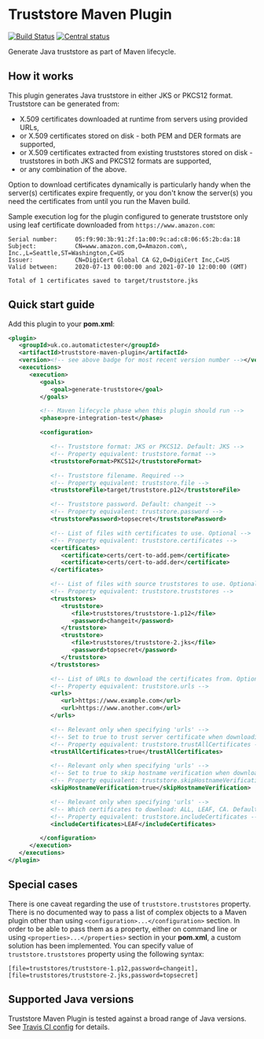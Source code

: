 # Truststore Maven Plugin

[![Build Status](https://travis-ci.com/automatictester/truststore-maven-plugin.svg?branch=master)](https://travis-ci.com/automatictester/truststore-maven-plugin)
[![Central status](https://maven-badges.herokuapp.com/maven-central/uk.co.automatictester/truststore-maven-plugin/badge.svg)](https://maven-badges.herokuapp.com/maven-central/uk.co.automatictester/truststore-maven-plugin)

Generate Java truststore as part of Maven lifecycle.

## How it works

This plugin generates Java truststore in either JKS or PKCS12 format. Truststore can be generated from:

- X.509 certificates downloaded at runtime from servers using provided URLs,
- or X.509 certificates stored on disk - both PEM and DER formats are supported,
- or X.509 certificates extracted from existing truststores stored on disk - truststores in both JKS and PKCS12 formats
  are supported,
- or any combination of the above.

Option to download certificates dynamically is particularly handy when the server(s) certificates expire frequently, or
you don't know the server(s) you need the certificates from until you run the Maven build.

Sample execution log for the plugin configured to generate truststore only using leaf certificate downloaded from
`https://www.amazon.com`:

```
Serial number:     05:f9:90:3b:91:2f:1a:00:9c:ad:c8:06:65:2b:da:18
Subject:           CN=www.amazon.com,O=Amazon.com\, Inc.,L=Seattle,ST=Washington,C=US
Issuer:            CN=DigiCert Global CA G2,O=DigiCert Inc,C=US
Valid between:     2020-07-13 00:00:00 and 2021-07-10 12:00:00 (GMT)

Total of 1 certificates saved to target/truststore.jks
```

## Quick start guide

Add this plugin to your **pom.xml**:

```xml
<plugin>
   <groupId>uk.co.automatictester</groupId>
   <artifactId>truststore-maven-plugin</artifactId>
   <version><!-- see above badge for most recent version number --></version>
   <executions>
      <execution>
         <goals>
            <goal>generate-truststore</goal>
         </goals>

         <!-- Maven lifecycle phase when this plugin should run -->
         <phase>pre-integration-test</phase>

         <configuration>

            <!-- Truststore format: JKS or PKCS12. Default: JKS -->
            <!-- Property equivalent: truststore.format -->
            <truststoreFormat>PKCS12</truststoreFormat>

            <!-- Truststore filename. Required -->
            <!-- Property equivalent: truststore.file -->
            <truststoreFile>target/truststore.p12</truststoreFile>

            <!-- Truststore password. Default: changeit -->
            <!-- Property equivalent: truststore.password -->
            <truststorePassword>topsecret</truststorePassword>

            <!-- List of files with certificates to use. Optional -->
            <!-- Property equivalent: truststore.certificates -->
            <certificates>
               <certificate>certs/cert-to-add.pem</certificate>
               <certificate>certs/cert-to-add.der</certificate>
            </certificates>

            <!-- List of files with source truststores to use. Optional -->
            <!-- Property equivalent: truststore.truststores -->
            <truststores>
               <truststore>
                  <file>truststores/truststore-1.p12</file>
                  <password>changeit</password>
               </truststore>
               <truststore>
                  <file>truststores/truststore-2.jks</file>
                  <password>topsecret</password>
               </truststore>
            </truststores>

            <!-- List of URLs to download the certificates from. Optional -->
            <!-- Property equivalent: truststore.urls -->
            <urls>
               <url>https://www.example.com</url>
               <url>https://www.another.com</url>
            </urls>

            <!-- Relevant only when specifying 'urls' -->
            <!-- Set to true to trust server certificate when downloading certificates. Default: false -->
            <!-- Property equivalent: truststore.trustAllCertificates -->
            <trustAllCertificates>true</trustAllCertificates>

            <!-- Relevant only when specifying 'urls' -->
            <!-- Set to true to skip hostname verification when downloading certificates. Default: false -->
            <!-- Property equivalent: truststore.skipHostnameVerification -->
            <skipHostnameVerification>true</skipHostnameVerification>

            <!-- Relevant only when specifying 'urls' -->
            <!-- Which certificates to download: ALL, LEAF, CA. Default: ALL. -->
            <!-- Property equivalent: truststore.includeCertificates -->
            <includeCertificates>LEAF</includeCertificates>

         </configuration>
      </execution>
   </executions>
</plugin>
```

## Special cases

There is one caveat regarding the use of `truststore.truststores` property. There is no documented way to pass a list of
complex objects to a Maven plugin other than using `<configuration>...</configuration>` section. In order to be able to
pass them as a property, either on command line or using `<properties>...</properties>` section in your **pom.xml**, a
custom solution has been implemented. You can specify value of `truststore.truststores` property using the following
syntax:

```
[file=truststores/truststore-1.p12,password=changeit],[file=truststores/truststore-2.jks,password=topsecret]
```

## Supported Java versions

Truststore Maven Plugin is tested against a broad range of Java versions.
See [Travis CI config](https://github.com/automatictester/truststore-maven-plugin/blob/master/.travis.yml) for details.
